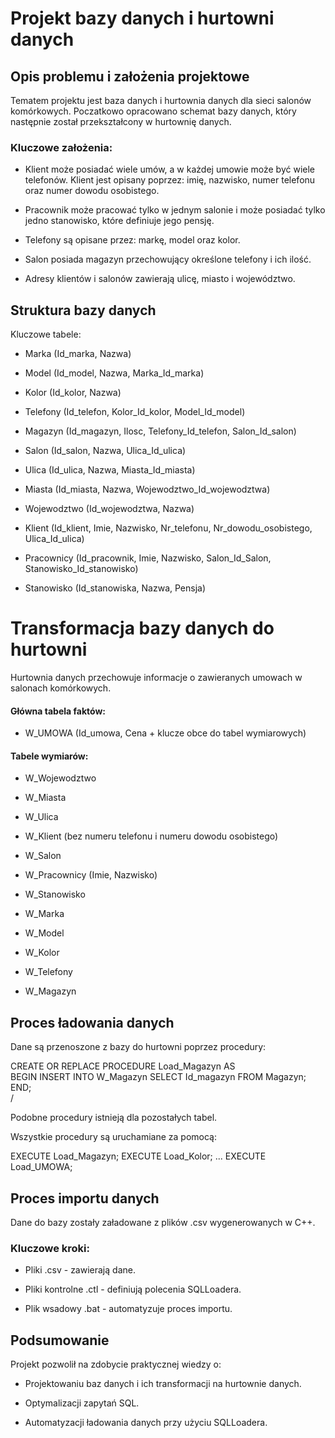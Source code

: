 # Projekt bazy danych i hurtowni danych

## Opis problemu i założenia projektowe

Tematem projektu jest baza danych i hurtownia danych dla sieci salonów komórkowych. Poczatkowo opracowano schemat bazy danych, który następnie został przekształcony w hurtownię danych.

### Kluczowe założenia:

- Klient może posiadać wiele umów, a w każdej umowie może być wiele telefonów. Klient jest opisany poprzez: imię, nazwisko, numer telefonu oraz numer dowodu osobistego.

- Pracownik może pracować tylko w jednym salonie i może posiadać tylko jedno stanowisko, które definiuje jego pensję.

- Telefony są opisane przez: markę, model oraz kolor.

- Salon posiada magazyn przechowujący określone telefony i ich ilość.

- Adresy klientów i salonów zawierają ulicę, miasto i województwo.

## Struktura bazy danych

Kluczowe tabele:

- Marka (Id_marka, Nazwa)

- Model (Id_model, Nazwa, Marka_Id_marka)

- Kolor (Id_kolor, Nazwa)

- Telefony (Id_telefon, Kolor_Id_kolor, Model_Id_model)

- Magazyn (Id_magazyn, Ilosc, Telefony_Id_telefon, Salon_Id_salon)

- Salon (Id_salon, Nazwa, Ulica_Id_ulica)

- Ulica (Id_ulica, Nazwa, Miasta_Id_miasta)

- Miasta (Id_miasta, Nazwa, Wojewodztwo_Id_wojewodztwa)

- Wojewodztwo (Id_wojewodztwa, Nazwa)

- Klient (Id_klient, Imie, Nazwisko, Nr_telefonu, Nr_dowodu_osobistego, Ulica_Id_ulica)

- Pracownicy (Id_pracownik, Imie, Nazwisko, Salon_Id_Salon, Stanowisko_Id_stanowisko)

- Stanowisko (Id_stanowiska, Nazwa, Pensja)

# Transformacja bazy danych do hurtowni

Hurtownia danych przechowuje informacje o zawieranych umowach w salonach komórkowych.

#### Główna tabela faktów:

- W_UMOWA (Id_umowa, Cena + klucze obce do tabel wymiarowych)

#### Tabele wymiarów:

- W_Wojewodztwo

- W_Miasta

- W_Ulica

- W_Klient (bez numeru telefonu i numeru dowodu osobistego)

- W_Salon

- W_Pracownicy (Imie, Nazwisko)

- W_Stanowisko

- W_Marka

- W_Model

- W_Kolor

- W_Telefony

- W_Magazyn

## Proces ładowania danych

Dane są przenoszone z bazy do hurtowni poprzez procedury:

CREATE OR REPLACE PROCEDURE Load_Magazyn AS  
BEGIN
    INSERT INTO W_Magazyn SELECT Id_magazyn FROM Magazyn;
END;  
/

Podobne procedury istnieją dla pozostałych tabel.

Wszystkie procedury są uruchamiane za pomocą:

EXECUTE Load_Magazyn;
EXECUTE Load_Kolor;
...
EXECUTE Load_UMOWA;



## Proces importu danych

Dane do bazy zostały załadowane z plików .csv wygenerowanych w C++.

### Kluczowe kroki:

- Pliki .csv - zawierają dane.

- Pliki kontrolne .ctl - definiują polecenia SQLLoadera.

- Plik wsadowy .bat - automatyzuje proces importu.

## Podsumowanie

Projekt pozwolił na zdobycie praktycznej wiedzy o:

- Projektowaniu baz danych i ich transformacji na hurtownie danych.

- Optymalizacji zapytań SQL.

- Automatyzacji ładowania danych przy użyciu SQLLoadera.
